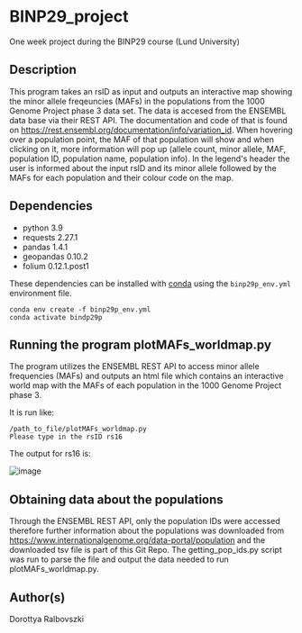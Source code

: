 # BINP29_project
One week project during the BINP29 course (Lund University)

## Description
This program takes an rsID as input and outputs an interactive map showing the minor allele freqeuncies (MAFs) in the populations from the 1000 Genome Project phase 3 data set. The data is accesed from the ENSEMBL data base via their REST API. The documentation and code of that is found on https://rest.ensembl.org/documentation/info/variation_id. When hovering over a population point, the MAF of that population will show and when clicking on it, more information will pop up (allele count, minor allele, MAF, population ID, population name, population info). In the legend's header the user is informed about the input rsID and its minor allele followed by the MAFs for each population and their colour code on the map.

## Dependencies
- python 3.9
- requests 2.27.1
- pandas 1.4.1
- geopandas 0.10.2
- folium 0.12.1.post1

These dependencies can be installed with [conda](https://docs.anaconda.com/anaconda/install/index.html) using the `binp29p_env.yml` environment file.

```shell
conda env create -f binp29p_env.yml
conda activate bindp29p
```

## Running the program plotMAFs_worldmap.py
The program utilizes the ENSEMBL REST API to access minor allele frequencies (MAFs) and outputs an html file which contains an interactive world map with the MAFs of each population in the 1000 Genome Project phase 3.

It is run like:

```shell
/path_to_file/plotMAFs_worldmap.py
Please type in the rsID rs16
```
The output for rs16 is:

![image](https://user-images.githubusercontent.com/68820705/157863961-43670d84-9308-4afc-9477-2c08b0a03a8f.png)

## Obtaining data about the populations
Through the ENSEMBL REST API, only the population IDs were accessed therefore further information about the populations was downloaded from https://www.internationalgenome.org/data-portal/population and the downloaded tsv file is part of this Git Repo.
The getting_pop_ids.py script was run to parse the file and output the data needed to run plotMAFs_worldmap.py.

## Author(s)
Dorottya Ralbovszki
